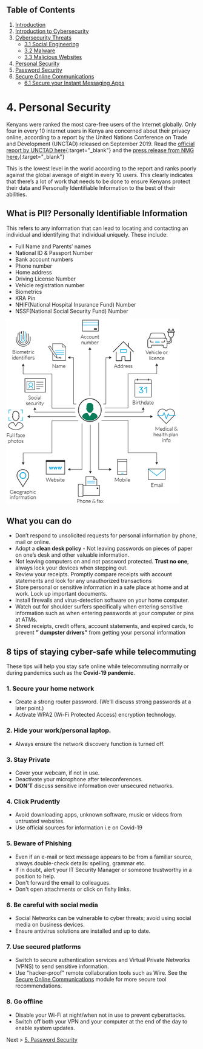 ## Table of Contents

1. [Introduction](https://digital-safety.net)
1. [Introduction to Cybersecurity](https://digital-safety.net/training/introduction)
1. [Cybersecurity Threats](https://digital-safety.net/training/cybersecuritythreats)
    * [3.1 Social Engineering](https://digital-safety.net/training/socialengineering)
    * [3.2 Malware](https://digital-safety.net/training/malware)
    * [3.3 Malicious Websites](https://digital-safety.net/training/maliciouswebsites)
1. [Personal Security](https://digital-safety.net/training/personalsecurity)
1. [Password Security](https://digital-safety.net/training/passwordsecurity)
1. [Secure Online Communications](https://digital-safety.net/training/securecommunications)
    * [6.1 Secure your Instant Messaging Apps](https://digital-safety.net/training/secureim)
    
# 4. Personal Security

Kenyans were ranked the most care-free users of the Internet globally. Only four in every 10 internet users in Kenya are concerned about their privacy online, according to a report by the United Nations Conference on Trade and Development (UNCTAD) released on September 2019. Read the [official report by UNCTAD here](https://unctad.org/en/PublicationsLibrary/der2019_en.pdf){:target="_blank"} and the [press release from NMG here.](https://www.nation.co.ke/news/Kenyans-the-most-carefree-users-of-internet/1056-5261054-1b6rqjz/index.html){:target="_blank"}

This is the lowest level in the world according to the report and ranks poorly against the global average of eight in every 10 users. This clearly indicates that there’s a lot of work that needs to be done to ensure Kenyans protect their data and Personally Identifiable Information to the best of their abilities. 

## What is PII? Personally Identifiable Information

This refers to any information that can lead to locating and contacting an individual and identifying that individual uniquely. These include:

*	Full Name and Parents’ names
* National ID & Passport Number
* Bank account numbers
* Phone number
* Home address 
* Driving License Number
* Vehicle registration number
* Biometrics
*	KRA Pin 
* NHIF(National Hospital Insurance Fund) Number
* NSSF(National Social Security Fund) Number

![Personally Identifiable Information](../images/pii.png)

## What you can do 
* Don’t respond to unsolicited requests for personal information by phone, mail or online.
* Adopt a __clean desk policy__ - Not leaving passwords on pieces of paper on one’s desk and other valuable information.
* Not leaving computers on and not password protected. __Trust no one__, always lock your devices when stepping out. 
* Review your receipts. Promptly compare receipts with account statements and look for any unauthorized transactions
*	Store personal or sensitive information in a safe place at home and at work. Lock up important documents. 
* Install firewalls and virus-detection software on your home computer.
* Watch out for shoulder surfers specifically when entering sensitive information such as when entering passwords at your computer or pins at ATMs. 
* Shred receipts, credit offers, account statements, and expired cards, to prevent
__” dumpster drivers”__ from getting your personal information

## 8 tips of staying cyber-safe while telecommuting
These tips will help you stay safe online while telecommuting normally or during pandemics such as the __Covid-19 pandemic__.

### 1. Secure your home network 
* Create a strong router password. (We'll discuss strong passwords at a later point.)
* Activate WPA2 (Wi-Fi Protected Access) encryption technology. 

### 2. Hide your work/personal laptop. 
* Always ensure the network discovery function is turned off. 

### 3. Stay Private
* Cover your webcam, if not in use. 
* Deactivate your microphone after teleconferences. 
* __DON'T__ discuss sensitive information over unsecured networks. 

### 4. Click Prudently
* Avoid downloading apps, unknown software, music or videos from untrusted websites. 
* Use official sources for information i.e on Covid-19

### 5. Beware of Phishing 
* Even if an e-mail or text message appears to be from a familiar source, always double-check details: spelling, grammar etc. 
* If in doubt, alert your IT Security Manager or someone trustworthy in a position to help. 
* Don't forward the email to colleagues. 
* Don't open attachments or click on fishy links. 

### 6. Be careful with social media
* Social Networks can be vulnerable to cyber threats; avoid using social media on business devices. 
* Ensure antivirus solutions are installed and up to date. 

### 7. Use secured platforms 
* Switch to secure authentication services and Virtual Private Networks (VPNS) to send sensitive information.
* Use "hacker-proof" remote collaboration tools such as Wire. See the [Secure Online Communications](https://digital-safety.net/training/securecommunications) module for more secure tool recommendations. 

### 8. Go offline 
* Disable your Wi-Fi at night/when not in use to prevent cyberattacks. 
* Switch off both your VPN and your computer at the end of the day to enable system updates. 

 Next > [5. Password Security](https://digital-safety.net/training/passwordsecurity) 


